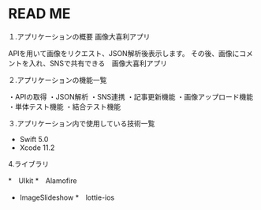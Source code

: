 # READ ME

１.アプリケーションの概要 画像大喜利アプリ

APIを用いて画像をリクエスト、JSON解析後表示します。
その後、画像にコメントを入れ、SNSで共有できる　画像大喜利アプリ

２.アプリケーションの機能一覧

・APIの取得
・JSON解析
・SNS連携
・記事更新機能
・画像アップロード機能
・単体テスト機能
・結合テスト機能

３.アプリケーション内で使用している技術一覧

* Swift
  5.0
* Xcode
  11.2

4.ライブラリ

*　UIkit
*　Alamofire
* ImageSlideshow
*　lottie-ios
